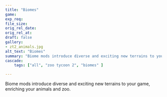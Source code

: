 ```yaml
---
title: "Biomes"
game:
exp_req: 
file_size: 
orig_rel_date:
orig_rel_at:
draft: false
gallery:
- zt2_animals.jpg
alt_text: "Biomes"
summary: "Biome mods introduce diverse and exciting new terrains to your game, enriching your animals and zoo."
cascade:
    tags: ["all", "zoo tycoon 2", "biomes" ]

---
```


Biome mods introduce diverse and exciting new terrains to your game, enriching your animals and zoo.